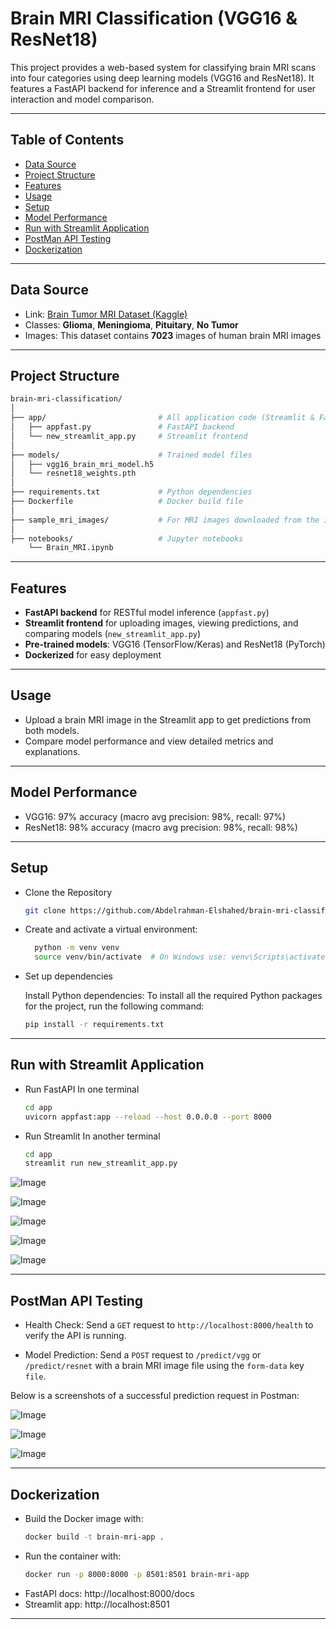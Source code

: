 # Brain MRI Classification (VGG16 & ResNet18)

This project provides a web-based system for classifying brain MRI scans into four categories using deep learning models (VGG16 and ResNet18). It features a FastAPI backend for inference and a Streamlit frontend for user interaction and model comparison.

---

## Table of Contents

  - [Data Source](#data-source)
  - [Project Structure](#project-structure)
  - [Features](#features)
  - [Usage](#usage)
  - [Setup](#setup)
  - [Model Performance](#model-performance)
  - [Run with Streamlit Application](#run-with-streamlit-application)
  - [PostMan API Testing](#postman-api-testing)
  - [Dockerization](#dockerization)

---

## Data Source

  - Link: [Brain Tumor MRI Dataset (Kaggle)](https://www.kaggle.com/datasets/masoudnickparvar/brain-tumor-mri-dataset)
  - Classes: **Glioma**, **Meningioma**, **Pituitary**, **No Tumor**
  - Images: This dataset contains **7023** images of human brain MRI images

---
## Project Structure
```bash
brain-mri-classification/
│
├── app/                         # All application code (Streamlit & FastAPI)
│   ├── appfast.py               # FastAPI backend
│   └── new_streamlit_app.py     # Streamlit frontend
│
├── models/                      # Trained model files
│   ├── vgg16_brain_mri_model.h5
│   └── resnet18_weights.pth
│
├── requirements.txt             # Python dependencies
├── Dockerfile                   # Docker build file
│
├── sample_mri_images/           # For MRI images downloaded from the internet to test the model
│
├── notebooks/                   # Jupyter notebooks
    └── Brain_MRI.ipynb
```
---

## Features

- **FastAPI backend** for RESTful model inference (`appfast.py`)
- **Streamlit frontend** for uploading images, viewing predictions, and comparing models (`new_streamlit_app.py`)
- **Pre-trained models**: VGG16 (TensorFlow/Keras) and ResNet18 (PyTorch)
- **Dockerized** for easy deployment

---

## Usage

  - Upload a brain MRI image in the Streamlit app to get predictions from both models.
  - Compare model performance and view detailed metrics and explanations.

---
## Model Performance
   - VGG16: 97% accuracy (macro avg precision: 98%, recall: 97%)
   - ResNet18: 98% accuracy (macro avg precision: 98%, recall: 98%)
---
## Setup

- Clone the Repository

   ```bash
   git clone https://github.com/Abdelrahman-Elshahed/brain-mri-classification.git
   ```
- Create and activate a virtual environment:
  ```bash
    python -m venv venv
    source venv/bin/activate  # On Windows use: venv\Scripts\activate
  ```
- Set up dependencies

  Install Python dependencies:
  To install all the required Python packages for the project, run the following command:
  ```bash
  pip install -r requirements.txt
  ```
---
## Run with Streamlit Application

   - Run FastAPI In one terminal
     ```bash
     cd app
     uvicorn appfast:app --reload --host 0.0.0.0 --port 8000
     ```
  - Run Streamlit In another terminal
       ```bash
    cd app
    streamlit run new_streamlit_app.py
     ```
![Image](https://github.com/user-attachments/assets/c22cf0ee-70bc-42bf-b430-4eba0715a9ab)

![Image](https://github.com/user-attachments/assets/a0c37548-1aa8-434d-b4b7-6db37ef0795c)

![Image](https://github.com/user-attachments/assets/6112ec6e-65f2-45e0-bf6a-b48657f6607c)

![Image](https://github.com/user-attachments/assets/786479ec-2a8b-4378-8ae8-ce2a9c1a6f6d)

![Image](https://github.com/user-attachments/assets/66738a0c-3611-43af-87cb-24ba0112c1e3)

---

## PostMan API Testing

- Health Check:
Send a `GET` request to `http://localhost:8000/health` to verify the API is running.

- Model Prediction:
Send a `POST` request to `/predict/vgg` or `/predict/resnet` with a brain MRI image file using the `form-data` key `file`.

Below is a screenshots of a successful prediction request in Postman:

![Image](https://github.com/user-attachments/assets/c5384785-6fc0-4e00-a1fc-800d88ae9e84)

![Image](https://github.com/user-attachments/assets/0f2f1861-e461-488e-a51f-e151fc196684)

![Image](https://github.com/user-attachments/assets/77a15611-7d7f-49bb-81a0-9a90e004acfc)

---

## Dockerization

   - Build the Docker image with:
     ```bash
     docker build -t brain-mri-app .
     ```
   - Run the container with:
     ```bash
     docker run -p 8000:8000 -p 8501:8501 brain-mri-app
     ```
  - FastAPI docs: http://localhost:8000/docs
  - Streamlit app: http://localhost:8501

---

